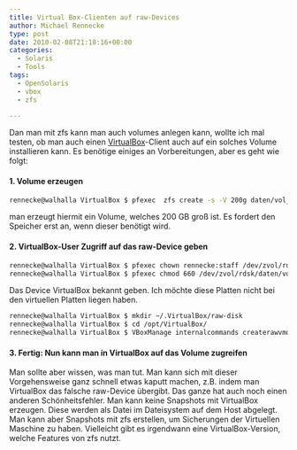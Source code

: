 ```yaml
---
title: Virtual Box-Clienten auf raw-Devices
author: Michael Rennecke
type: post
date: 2010-02-08T21:18:16+00:00
categories:
  - Solaris
  - Tools
tags:
  - OpenSolaris
  - vbox
  - zfs

---
```

Dan man mit zfs kann man auch volumes anlegen kann, wollte ich mal testen, ob man auch einen [VirtualBox][1]-Client auch auf ein solches Volume installieren kann. Es benötige einiges an Vorbereitungen, aber es geht wie folgt:

#### 1. Volume erzeugen

``` sh
rennecke@walhalla VirtualBox $ pfexec  zfs create -s -V 200g daten/vol_win
```

man erzeugt hiermit ein Volume, welches 200 GB groß ist. Es fordert den Speicher erst an, wenn dieser benötigt wird.

####  2. VirtualBox-User Zugriff auf das raw-Device geben

``` sh
rennecke@walhalla VirtualBox $ pfexec chown rennecke:staff /dev/zvol/rdsk/daten/vol_win
rennecke@walhalla VirtualBox $ pfexec chmod 660 /dev/zvol/rdsk/daten/vol_win
```

Das Device VirtualBox bekannt geben. Ich möchte diese Platten nicht bei den virtuellen Platten liegen haben.

``` sh
rennecke@walhalla VirtualBox $ mkdir ~/.VirtualBox/raw-disk
rennecke@walhalla VirtualBox $ cd /opt/VirtualBox/
rennecke@walhalla VirtualBox $ VBoxManage internalcommands createrawvmdk -filename /home/rennecke/.VirtualBox/raw-disk/windows-raw.vmdk -rawdisk /dev/zvol/rdsk/daten/vol_win -register
```

#### 3. Fertig: Nun kann man in VirtualBox auf das Volume zugreifen

Man sollte aber wissen, was man tut. Man kann sich mit dieser Vorgehensweise ganz schnell etwas kaputt machen, z.B. indem man VirtualBox das falsche raw-Device übergibt. Das ganze hat auch noch einen anderen Schönheitsfehler. Man kann keine Snapshots mit VirtualBox erzeugen. Diese werden als Datei im Dateisystem auf dem Host abgelegt. Man kann aber Snapshots mit zfs erstellen, um Sicherungen der Virtuellen Maschine zu haben. Vielleicht gibt es irgendwann eine VirtualBox-Version, welche Features von zfs nutzt.

 [1]: http://www.virtualbox.org/

